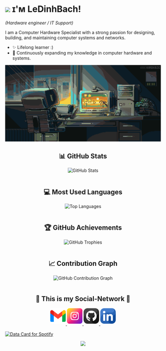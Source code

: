 <!--Header Name-->
# <img src="https://emojis.slackmojis.com/emojis/images/1643514974/10003/catjam.gif?1643514974" width="30"/> ɪ'ᴍ LeDinhBach! 
*(Hardware engineer / IT Support)*
<br /> 

<!--Start Intro-->               
<p align="left">I am a Computer Hardware Specialist with a strong passion for designing, building, and maintaining computer systems and networks.</p>

- ✨ Lifelong learner :)
- 🌱 Continuously expanding my knowledge in computer hardware and systems.
<!--End Intro-->

<!--Banner-->
![LeDinhBach Banner Image](./banner.webp)

<!-- GitHub Stats -->
<h2 align="center">📊 GitHub Stats</h2>
<div align="center">
  <img src="https://github-readme-stats.vercel.app/api?username=ledinhbach2k4&show_icons=true&theme=radical" alt="GitHub Stats"/>
</div>

<br/>

<!-- Most Used Languages -->
<h2 align="center">💻 Most Used Languages</h2>
<div align="center">
  <img src="https://github-readme-stats.vercel.app/api/top-langs/?username=ledinhbach2k4&layout=compact&theme=radical" alt="Top Languages"/>
</div>

<br/>

<!-- GitHub Trophies -->
<h2 align="center">🏆 GitHub Achievements</h2>
<div align="center">
  <img src="https://github-profile-trophy.vercel.app/?username=ledinhbach2k4&theme=onedark" alt="GitHub Trophies"/>
</div>

<br/>

<!-- GitHub Contribution Graph -->
<h2 align="center">📈 Contribution Graph</h2>
<div align="center">
  <img src="https://github-readme-activity-graph.vercel.app/graph?username=ledinhbach2k4&theme=react-dark" alt="GitHub Contribution Graph"/>
</div>

<br/>

<!--Contact Section--> 
<h2 align="center">🤝 This is my Social-Network 🤝 </h2>
<div align="center">
  
<a href="mailto:minecraft0808080808@gmail.com" target="_blank">
<img src="./gmail.png" width=50 height=50 alt="Gmail" style="margin-bottom: 5px" />
</a>

<a href="https://www.instagram.com/catofgamer/" target="_blank">
<img src="./instagram.png" width=50 height=50 alt="Instagram" style="margin-bottom: 5px;" />
</a>

<a href="https://github.com/ledinhbach2k4" target="_blank">
<img src="./github.png" width=50 height=50 alt="GitHub" style="margin-bottom: 5px;" />
</a>

<a href="https://www.linkedin.com/in/b%C3%A1ch-l%C3%AA-%C4%91%C3%ACnh-4b39302b8/" target="_blank">
<img src="./linkedin.png" width=50 height=50 alt="LinkedIn" style="margin-bottom: 5px;" />
</a>

</div>
<br/>

<!--Spotify--> 
<a href="https://data-card-for-spotify.herokuapp.com/card?user_id=31sqc7ymg32an4rw4nbzf2ocwce4">
  <img src="https://data-card-for-spotify.herokuapp.com/api/card?user_id=31sqc7ymg32an4rw4nbzf2ocwce4" alt="Data Card for Spotify">
</a>
<br/>

<!--Footer--> 
<p align="center">
  <img src="https://capsule-render.vercel.app/api?type=waving&color=gradient&height=65&section=footer"/>
</p>
